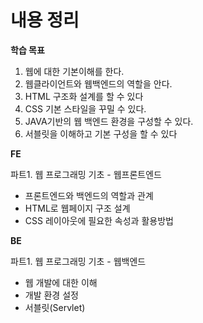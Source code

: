# 내용 정리

**학습 목표**

1. 웹에 대한 기본이해를 한다.
2. 웹클라이언트와 웹백엔드의 역할을 안다.
3. HTML 구조화 설계를 할 수 있다
4. CSS 기본 스타일을 꾸밀 수 있다.
5. JAVA기반의 웹 백엔드 환경을 구성할 수 있다.
6. 서블릿을 이해하고 기본 구성을 할 수 있다


**FE**

파트1. 웹 프로그래밍 기초 - 웹프론트엔드

- 프론트엔드와 백엔드의 역할과 관계
- HTML로 웹페이지 구조 설계
- CSS 레이아웃에 필요한 속성과 활용방법



**BE**

파트1. 웹 프로그래밍 기초 - 웹백엔드

- 웹 개발에 대한 이해
- 개발 환경 설정
- 서블릿(Servlet)


